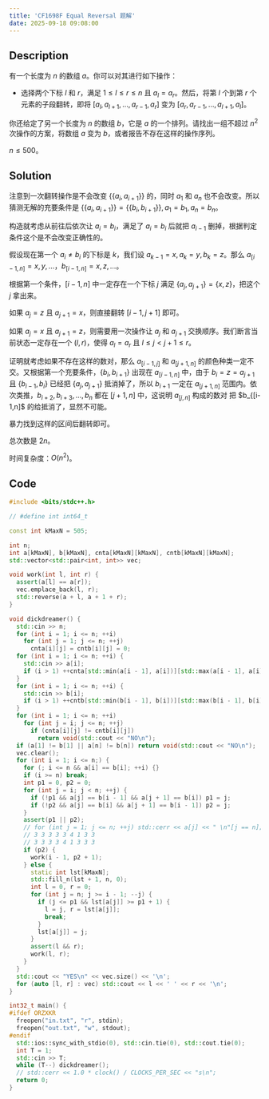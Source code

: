 ```yaml
---
title: 'CF1698F Equal Reversal 题解'
date: 2025-09-18 09:08:00
---
```


## Description

有一个长度为 $n$ 的数组 $a$。你可以对其进行如下操作：

- 选择两个下标 $l$ 和 $r$，满足 $1 \le l \le r \le n$ 且 $a_l = a_r$。然后，将第 $l$ 个到第 $r$ 个元素的子段翻转，即将 $[a_l, a_{l + 1}, \ldots, a_{r - 1}, a_r]$ 变为 $[a_r, a_{r-1}, \ldots, a_{l+1}, a_l]$。

你还给定了另一个长度为 $n$ 的数组 $b$，它是 $a$ 的一个排列。请找出一组不超过 $n^2$ 次操作的方案，将数组 $a$ 变为 $b$，或者报告不存在这样的操作序列。

$n\leq 500$。

## Solution

注意到一次翻转操作是不会改变 $\left\{\{a_i,a_{i+1}\}\right\}$ 的，同时 $a_1$ 和 $a_n$ 也不会改变。所以猜测无解的充要条件是 $\left\{\{a_i,a_{i+1}\}\right\}=\left\{\{b_i,b_{i+1}\}\right\},a_1=b_1,a_n=b_n$。

构造就考虑从前往后依次让 $a_i=b_i$，满足了 $a_i=b_i$ 后就把 $a_{i-1}$ 删掉，根据判定条件这个是不会改变正确性的。

假设现在第一个 $a_i\neq b_i$ 的下标是 $k$，我们设 $a_{k-1}=x,a_k=y,b_k=z$。那么 $a_{[i-1,n]}=x,y,\ldots$，$b_{[i-1,n]}=x,z,\ldots$。

根据第一个条件，$[i-1,n]$ 中一定存在一个下标 $j$ 满足 $\{a_j,a_{j+1}\}=\{x,z\}$，把这个 $j$ 拿出来。

如果 $a_j=z$ 且 $a_{j+1}=x$，则直接翻转 $[i-1,j+1]$ 即可。

如果 $a_j=x$ 且 $a_{j+1}=z$，则需要用一次操作让 $a_j$ 和 $a_{j+1}$ 交换顺序。我们断言当前状态一定存在一个 $(l,r)$，使得 $a_l=a_r$ 且 $l\leq j<j+1\leq r$。

证明就考虑如果不存在这样的数对，那么 $a_{[i-1,j]}$ 和 $a_{[j+1,n]}$ 的颜色种类一定不交。又根据第一个充要条件，$\{b_i,b_{i+1}\}$ 出现在 $a_{[i-1,n]}$ 中，由于 $b_i=z=a_{j+1}$ 且 $\{b_{i-1},b_i\}$ 已经把 $\{a_j,a_{j+1}\}$ 抵消掉了，所以 $b_{i+1}$ 一定在 $a_{[j+1,n]}$ 范围内。依次类推，$b_{i+2},b_{i+3},\ldots,b_n$ 都在 $[j+1,n]$ 中，这说明 $a_{[j,n]}$ 构成的数对 把 $b_{[i-1,n]$ 的给抵消了，显然不可能。

暴力找到这样的区间后翻转即可。

总次数是 $2n$。

时间复杂度：$O(n^2)$。

## Code

```cpp
#include <bits/stdc++.h>

// #define int int64_t

const int kMaxN = 505;

int n;
int a[kMaxN], b[kMaxN], cnta[kMaxN][kMaxN], cntb[kMaxN][kMaxN];
std::vector<std::pair<int, int>> vec;

void work(int l, int r) {
  assert(a[l] == a[r]);
  vec.emplace_back(l, r);
  std::reverse(a + l, a + 1 + r);
}

void dickdreamer() {
  std::cin >> n;
  for (int i = 1; i <= n; ++i)
    for (int j = 1; j <= n; ++j)
      cnta[i][j] = cntb[i][j] = 0;
  for (int i = 1; i <= n; ++i) {
    std::cin >> a[i];
    if (i > 1) ++cnta[std::min(a[i - 1], a[i])][std::max(a[i - 1], a[i])];
  }
  for (int i = 1; i <= n; ++i) {
    std::cin >> b[i];
    if (i > 1) ++cntb[std::min(b[i - 1], b[i])][std::max(b[i - 1], b[i])];
  }
  for (int i = 1; i <= n; ++i)
    for (int j = i; j <= n; ++j)
      if (cnta[i][j] != cntb[i][j])
        return void(std::cout << "NO\n");
  if (a[1] != b[1] || a[n] != b[n]) return void(std::cout << "NO\n");
  vec.clear();
  for (int i = 1; i <= n;) {
    for (; i <= n && a[i] == b[i]; ++i) {}
    if (i >= n) break;
    int p1 = 0, p2 = 0;
    for (int j = i; j < n; ++j) {
      if (!p1 && a[j] == b[i - 1] && a[j + 1] == b[i]) p1 = j;
      if (!p2 && a[j] == b[i] && a[j + 1] == b[i - 1]) p2 = j;
    }
    assert(p1 || p2);
    // for (int j = 1; j <= n; ++j) std::cerr << a[j] << " \n"[j == n];
    // 3 3 3 3 3 4 1 3 3
    // 3 3 3 3 4 1 3 3 3
    if (p2) {
      work(i - 1, p2 + 1);
    } else {
      static int lst[kMaxN];
      std::fill_n(lst + 1, n, 0);
      int l = 0, r = 0;
      for (int j = n; j >= i - 1; --j) {
        if (j <= p1 && lst[a[j]] >= p1 + 1) {
          l = j, r = lst[a[j]];
          break;
        }
        lst[a[j]] = j;
      }
      assert(l && r);
      work(l, r);
    }
  }
  std::cout << "YES\n" << vec.size() << '\n';
  for (auto [l, r] : vec) std::cout << l << ' ' << r << '\n';
}

int32_t main() {
#ifdef ORZXKR
  freopen("in.txt", "r", stdin);
  freopen("out.txt", "w", stdout);
#endif
  std::ios::sync_with_stdio(0), std::cin.tie(0), std::cout.tie(0);
  int T = 1;
  std::cin >> T;
  while (T--) dickdreamer();
  // std::cerr << 1.0 * clock() / CLOCKS_PER_SEC << "s\n";
  return 0;
}
```